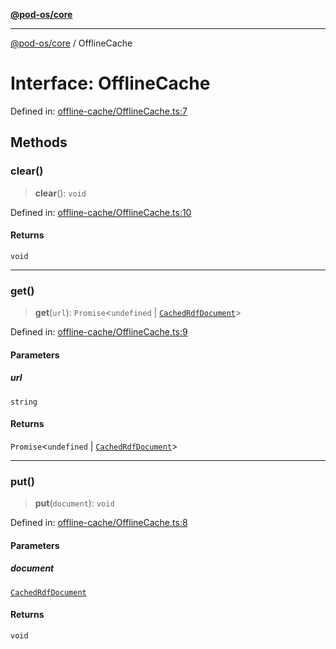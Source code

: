 [**@pod-os/core**](../README.md)

***

[@pod-os/core](../globals.md) / OfflineCache

# Interface: OfflineCache

Defined in: [offline-cache/OfflineCache.ts:7](https://github.com/pod-os/PodOS/blob/1aecf6de76fa668e7779c8aad7b604e498d41244/core/src/offline-cache/OfflineCache.ts#L7)

## Methods

### clear()

> **clear**(): `void`

Defined in: [offline-cache/OfflineCache.ts:10](https://github.com/pod-os/PodOS/blob/1aecf6de76fa668e7779c8aad7b604e498d41244/core/src/offline-cache/OfflineCache.ts#L10)

#### Returns

`void`

***

### get()

> **get**(`url`): `Promise`\<`undefined` \| [`CachedRdfDocument`](CachedRdfDocument.md)\>

Defined in: [offline-cache/OfflineCache.ts:9](https://github.com/pod-os/PodOS/blob/1aecf6de76fa668e7779c8aad7b604e498d41244/core/src/offline-cache/OfflineCache.ts#L9)

#### Parameters

##### url

`string`

#### Returns

`Promise`\<`undefined` \| [`CachedRdfDocument`](CachedRdfDocument.md)\>

***

### put()

> **put**(`document`): `void`

Defined in: [offline-cache/OfflineCache.ts:8](https://github.com/pod-os/PodOS/blob/1aecf6de76fa668e7779c8aad7b604e498d41244/core/src/offline-cache/OfflineCache.ts#L8)

#### Parameters

##### document

[`CachedRdfDocument`](CachedRdfDocument.md)

#### Returns

`void`
